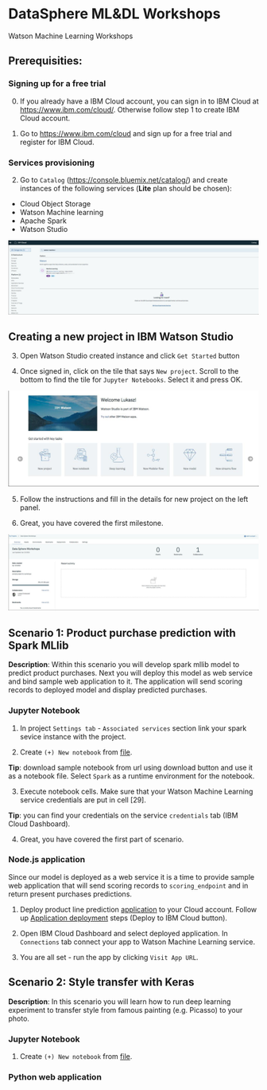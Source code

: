 # DataSphere ML&DL Workshops
Watson Machine Learning Workshops

## Prerequisities:

### Signing up for a free trial

0. If you already have a IBM Cloud account, you can sign in to IBM Cloud at https://www.ibm.com/cloud/. Otherwise follow step 1 to create IBM Cloud account.

1. Go to https://www.ibm.com/cloud and sign up for a free trial and register for IBM Cloud.

### Services provisioning
2. Go to `Catalog` (https://console.bluemix.net/catalog/) and create instances of the following services (**Lite** plan should be chosen):
  - Cloud Object Storage
  - Watson Machine learning
  - Apache Spark
  - Watson Studio

![catalog_view](images/catalog.jpg)


## Creating a new project in IBM Watson Studio
3. Open Watson Studio created instance and click `Get Started` button

4. Once signed in, click on the tile that says `New project`. Scroll to the bottom to find the tile for `Jupyter Notebooks`. Select it and press OK.

![welcome_page](images/ws_welcome.jpg)

5. Follow the instructions and fill in the details for new project  on the left panel.

6. Great, you have covered the first milestone.

![project_view](images/project.jpg)


## Scenario 1: Product purchase prediction with Spark MLlib

**Description**: Within this scenario you will develop spark mllib model to predict product purchases. Next you will deploy this model as web service and bind sample web  application to it. The application will send scoring records to deployed model and display predicted purchases.

### Jupyter Notebook
1. In project `Settings tab` - `Associated services` section link your spark sevice instance with the project.

2. Create `(+) New notebook` from [file](https://dataplatform.ibm.com/analytics/notebooks/v2/d5e46fc8-3ea5-4982-a161-032905a2c42a/view?access_token=5cd484379907747b0e0e6a99d5546bcac8e39fb22268c7e0ff618db8c4e3c4bd).

  **Tip**: download sample notebook from url using download button and use it as a notebook file. Select `Spark` as a runtime environment for the notebook.
  
3. Execute notebook cells. Make sure that your Watson Machine Learning service credentials are put in cell [29].

  **Tip**: you can find your credentials on the service `credentials` tab (IBM Cloud Dashboard).

4. Great, you have covered the first part of scenario.

### Node.js application

Since our model is deployed as a web service it is a time to provide sample web application that will send scoring records to `scoring_endpoint` and in return present purchases predictions.

1. Deploy product line prediction [application](https://github.com/pmservice/product-line-prediction) to your Cloud account. Follow up [Application deployment](https://github.com/pmservice/product-line-prediction#application-deployment) steps (Deploy to IBM Cloud button).

2. Open IBM Cloud Dashboard and select deployed application. In `Connections` tab connect your app to Watson Machine Learning service.

3. You are all set - run the app by clicking `Visit App URL`.


## Scenario 2: Style transfer with Keras
**Description**: In this scenario you will learn how to run deep learning experiment to transfer style from famous painting (e.g. Picasso) to your photo.

### Jupyter Notebook
1. Create `(+) New notebook` from [file](https://dataplatform.ibm.com/analytics/notebooks/v2/b21d09ab-728f-4e70-a0cc-dcee9a395a9e/view?access_token=5f23e9fae56ca858df6795ec2d5b3bde9f5ff1224258f0f4703ea9327fd210b9).


### Python web application
